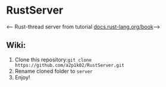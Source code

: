 # RustServer
<-- Rust-thread server from tutorial [docs.rust-lang.org/book](https://doc.rust-lang.org/book/ch20-00-final-project-a-web-server.html)-->

## Wiki:<br>
1. Clone this repository:``` git clone https://github.com/a2p1k02/RustServer.git ```
2. Rename cloned folder to ```server```<br>
3. Enjoy!<br>
